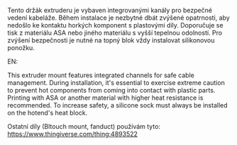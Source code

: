 Tento držák extruderu je vybaven integrovanými kanály pro bezpečné vedení kabeláže. Během instalace je nezbytné dbát zvýšené opatrnosti, aby nedošlo ke kontaktu horkých komponent s plastovými díly. Doporučuje se tisk z materiálu ASA nebo jiného materiálu s vyšší tepelnou odolností. Pro zvýšení bezpečnosti je nutné na topný blok vždy instalovat silikonovou ponožku.

EN:

This extruder mount features integrated channels for safe cable management. During installation, it's essential to exercise extreme caution to prevent hot components from coming into contact with plastic parts. Printing with ASA or another material with higher heat resistance is recommended. To increase safety, a silicone sock must always be installed on the hotend's heat block.


Ostatní díly (Bltouch mount, fanduct)  používám tyto: https://www.thingiverse.com/thing:4893522
